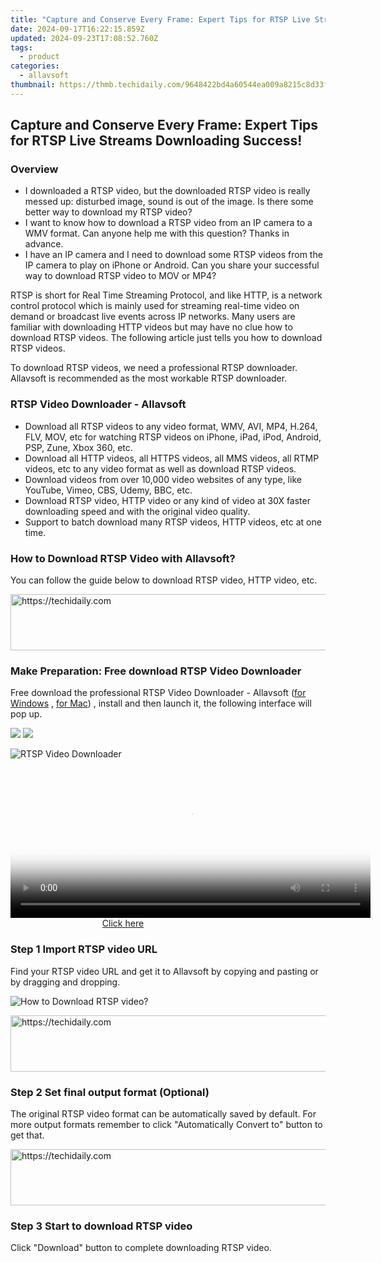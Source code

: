 ```yaml
---
title: "Capture and Conserve Every Frame: Expert Tips for RTSP Live Streams Downloading Success!"
date: 2024-09-17T16:22:15.859Z
updated: 2024-09-23T17:08:52.760Z
tags:
  - product
categories:
  - allavsoft
thumbnail: https://thmb.techidaily.com/9648422bd4a60544ea009a8215c8d33f0ea36e37be4db7347e6bdc7775fbd6e2.jpg
---
```


## Capture and Conserve Every Frame: Expert Tips for RTSP Live Streams Downloading Success!

### Overview

* I downloaded a RTSP video, but the downloaded RTSP video is really messed up: disturbed image, sound is out of the image. Is there some better way to download my RTSP video?
* I want to know how to download a RTSP video from an IP camera to a WMV format. Can anyone help me with this question? Thanks in advance.
* I have an IP camera and I need to download some RTSP videos from the IP camera to play on iPhone or Android. Can you share your successful way to download RTSP video to MOV or MP4?

RTSP is short for Real Time Streaming Protocol, and like HTTP, is a network control protocol which is mainly used for streaming real-time video on demand or broadcast live events across IP networks. Many users are familiar with downloading HTTP videos but may have no clue how to download RTSP videos. The following article just tells you how to download RTSP videos.

To download RTSP videos, we need a professional RTSP downloader. Allavsoft is recommended as the most workable RTSP downloader.

### RTSP Video Downloader - Allavsoft

* Download all RTSP videos to any video format, WMV, AVI, MP4, H.264, FLV, MOV, etc for watching RTSP videos on iPhone, iPad, iPod, Android, PSP, Zune, Xbox 360, etc.
* Download all HTTP videos, all HTTPS videos, all MMS videos, all RTMP videos, etc to any video format as well as download RTSP videos.
* Download videos from over 10,000 video websites of any type, like YouTube, Vimeo, CBS, Udemy, BBC, etc.
* Download RTSP video, HTTP video or any kind of video at 30X faster downloading speed and with the original video quality.
* Support to batch download many RTSP videos, HTTP videos, etc at one time.

### How to Download RTSP Video with Allavsoft?

You can follow the guide below to download RTSP video, HTTP video, etc.

<!-- affiliate ads begin -->
<a href="https://appsumo.8odi.net/c/5597632/2075471/7443" target="_top" id="2075471">
  <img src="//a.impactradius-go.com/display-ad/7443-2075471" border="0" alt="https://techidaily.com" width="728" height="90"/>
</a>
<img height="0" width="0" src="https://appsumo.8odi.net/i/5597632/2075471/7443" style="position:absolute;visibility:hidden;" border="0" />
<!-- affiliate ads end -->

### Make Preparation: Free download RTSP Video Downloader

Free download the professional RTSP Video Downloader - Allavsoft ([for Windows](https://tools.techidaily.com/allavsoft/products/) , [for Mac](https://tools.techidaily.com/allavsoft/products/)) , install and then launch it, the following interface will pop up.

[![](https://www.allavsoft.com/how-to/../images/how-to/free-download-win.jpg)](https://tools.techidaily.com/allavsoft/products/) [![](https://www.allavsoft.com/how-to/../images/how-to/free-download-mac.jpg)](https://tools.techidaily.com/allavsoft/products/)

![RTSP Video Downloader](https://www.allavsoft.com/how-to/../images/allavsoft/screen-shot-600.jpg)

<!-- affiliate ads begin -->
<span id="1993650">
					<video width="576" height="240" style="cursor:pointer"
           poster="//a.impactradius-go.com/display-clicktoplayimage/1993650.png"
           onclick="if(!this.playClicked){this.play();this.setAttribute('controls',true);this.playClicked=true;}">
	   <source src="//a.impactradius-go.com/display-ad/22993-1993650">
	   <img src="//a.impactradius-go.com/display-clicktoplayimage/1993650.png" style="border: none; height: 100%; width: 100%; object-fit: contain">
	</video>
	<div style="width:360px;text-align:center"><a href="javascript:window.open(decodeURIComponent('https%3A%2F%2Fhomestyler.sjv.io%2Fc%2F5597632%2F1993650%2F22993'), '_blank');void(0);">Click here</a></div>
</span>
<img height="0" width="0" src="https://imp.pxf.io/i/5597632/1993650/22993" style="position:absolute;visibility:hidden;" border="0" />
<!-- affiliate ads end -->

### Step 1 Import RTSP video URL

Find your RTSP video URL and get it to Allavsoft by copying and pasting or by dragging and dropping.

![How to Download RTSP video?](https://www.allavsoft.com/how-to/../images/how-to/download-rtmp-video/download-rtmp-video.jpg)

<!-- affiliate ads begin -->
<a href="https://appsumo.8odi.net/c/5597632/2123736/7443" target="_top" id="2123736">
  <img src="//a.impactradius-go.com/display-ad/7443-2123736" border="0" alt="https://techidaily.com" width="728" height="90"/>
</a>
<img height="0" width="0" src="https://appsumo.8odi.net/i/5597632/2123736/7443" style="position:absolute;visibility:hidden;" border="0" />
<!-- affiliate ads end -->

### Step 2 Set final output format (Optional)

The original RTSP video format can be automatically saved by default. For more output formats remember to click "Automatically Convert to" button to get that.

<!-- affiliate ads begin -->
<a href="https://appsumo.8odi.net/c/5597632/2082542/7443" target="_top" id="2082542">
  <img src="//a.impactradius-go.com/display-ad/7443-2082542" border="0" alt="https://techidaily.com" width="728" height="90"/>
</a>
<img height="0" width="0" src="https://appsumo.8odi.net/i/5597632/2082542/7443" style="position:absolute;visibility:hidden;" border="0" />
<!-- affiliate ads end -->

### Step 3 Start to download RTSP video

Click "Download" button to complete downloading RTSP video.

<ins class="adsbygoogle"
     style="display:block"
     data-ad-format="autorelaxed"
     data-ad-client="ca-pub-7571918770474297"
     data-ad-slot="1223367746"></ins>

<ins class="adsbygoogle"
     style="display:block"
     data-ad-client="ca-pub-7571918770474297"
     data-ad-slot="8358498916"
     data-ad-format="auto"
     data-full-width-responsive="true"></ins>



